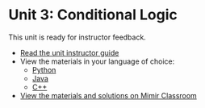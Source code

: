 # Unit 3: Conditional Logic

This unit is ready for instructor feedback.

- [Read the unit instructor guide](/unit3/guide.md)
- View the materials in your language of choice:
    - [Python](/unit3/python)
    - [Java](/unit3/java)
    - [C++](/unit3/cpp)
- [View the materials and solutions on Mimir Classroom](https://class.mimir.io/content_libraries/36e9705a-0cf2-4814-a5ab-5f1bed37624c)
